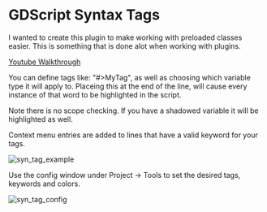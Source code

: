 # GDScript Syntax Tags

I wanted to create this plugin to make working with preloaded classes easier. This is something that is done alot when working with plugins.

[Youtube Walkthrough](https://youtu.be/BasfB5nXlV0)

You can define tags like: "#>MyTag", as well as choosing which variable type it will apply to.
Placeing this at the end of the line, will cause every instance of that word to be highlighted in the script.

Note there is no scope checking. If you have a shadowed variable it will be highlighted as well.

Context menu entries are added to lines that have a valid keyword for your tags.

![syn_tag_example](https://github.com/user-attachments/assets/97a7f124-00f6-4f55-b00a-60f13914a6bf)

Use the config window under Project -> Tools to set the desired tags, keywords and colors.

![syn_tag_config](https://github.com/user-attachments/assets/b763622d-15d5-4b43-a47d-2ae2685c075a)

